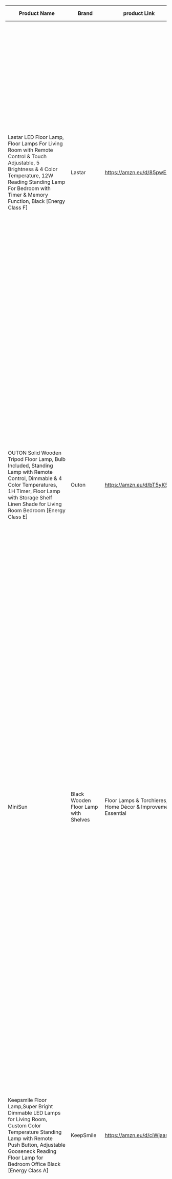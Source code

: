 | Product Name                                                                                                                                                                                                              | Brand        | product Link              | Product Description                                                                                                                                                                                                                                                                                                                                                                                                                                                                                                                                                                                                                                                                       | Picture Link                                                  |   |   |   |   |   |
|---------------------------------------------------------------------------------------------------------------------------------------------------------------------------------------------------------------------------|--------------|---------------------------|-------------------------------------------------------------------------------------------------------------------------------------------------------------------------------------------------------------------------------------------------------------------------------------------------------------------------------------------------------------------------------------------------------------------------------------------------------------------------------------------------------------------------------------------------------------------------------------------------------------------------------------------------------------------------------------------|---------------------------------------------------------------|---|---|---|---|---|
| Lastar LED Floor Lamp, Floor Lamps For Living Room with Remote Control & Touch Adjustable, 5 Brightness & 4 Color Temperature, 12W Reading Standing Lamp For Bedroom with Timer & Memory Function, Black [Energy Class F] | Lastar       | https://amzn.eu/d/85pwEbH | Suitable Room<br>Perfect for living rooms, bedrooms, or home offices/studies.<br>The adjustable brightness and color temperature, along with the remote control, make it ideal for reading, working, or as ambient lighting in multifunctional spaces.<br>Lamp Style<br>Modern minimalist style with clean lines and a sleek, tech-inspired look.<br>It fits well with modern, Scandinavian, minimalist, or even light industrial interiors.<br>Recommended Color Scheme<br>Best suited for neutral tones like white, light gray, beige, or black.<br>It also complements monochrome or muted color palettes with a contemporary vibe.                                                    | https://pub-8f87ede57dbd4a4c8246897d5cbd8631.r2.dev/No.1.jpg  |   |   |   |   |   |
| OUTON Solid Wooden Tripod Floor Lamp, Bulb Included, Standing Lamp with Remote Control, Dimmable & 4 Color Temperatures, 1H Timer, Floor Lamp with Storage Shelf Linen Shade for Living Room Bedroom [Energy Class E]     | Outon        | https://amzn.eu/d/bT5yK5R | Suitable Room<br>Ideal for living rooms, bedrooms, or reading corners.<br>The warm linen shade and wooden tripod base create a cozy and inviting atmosphere, making it great for relaxation areas.<br>Lamp Style<br>Scandinavian and rustic modern style, featuring natural wooden elements and a soft fabric lampshade.<br>It blends well with minimalist, mid-century modern, or farmhouse-inspired interiors.<br>Recommended Color Scheme<br>Works beautifully with warm earthy tones like beige, cream, light brown, and soft gray.<br>It also complements natural wood furniture and neutral color palettes for a harmonious look.                                                   | https://pub-8f87ede57dbd4a4c8246897d5cbd8631.r2.dev/No.2.jpg  |   |   |   |   |   |
| MiniSun | Black Wooden Floor Lamp with Shelves | Floor Lamps & Torchieres, Home Décor & Improvement Essential | Includes 10W GLS Bulb [3000K Warm White]                                                                  | MiniSun      | https://amzn.eu/d/aENs2ZR | Suitable Room<br>Best for living rooms, bedrooms, or reading nooks where both lighting and small storage/display are needed.<br>The built-in shelves make it practical for placing books, decorative items, or plants, making it ideal for multifunctional cozy corners.<br>Lamp Style<br>Modern functional style with a touch of minimalist and contemporary design.<br>The black wooden frame and warm lighting add a sleek yet inviting vibe.<br>Recommended Color Scheme<br>Complements neutral and dark tones like charcoal gray, black, taupe, and deep brown, as well as warm earthy shades.<br>It also pairs well with interiors that mix modern and classic elements.            | https://pub-8f87ede57dbd4a4c8246897d5cbd8631.r2.dev/No.3.jpg  |   |   |   |   |   |
| Keepsmile Floor Lamp,Super Bright Dimmable LED Lamps for Living Room, Custom Color Temperature Standing Lamp with Remote Push Button, Adjustable Gooseneck Reading Floor Lamp for Bedroom Office Black [Energy Class A]   | KeepSmile    | https://amzn.eu/d/ciWjaan | Suitable Room<br>Perfect for living rooms, bedrooms, or home offices where bright, adjustable lighting is needed.<br>The flexible gooseneck design makes it ideal for reading, working, or crafting, providing targeted illumination.<br>Lamp Style<br>Modern and functional style, emphasizing practicality with a sleek and minimalistic design.<br>Its clean lines and remote control operation make it great for tech-friendly and contemporary spaces.<br>Recommended Color Scheme<br>Best suited for modern interiors with neutral shades like white, gray, or black.<br>It also fits well in minimalist spaces with metallic or monochrome accents.                                | https://pub-8f87ede57dbd4a4c8246897d5cbd8631.r2.dev/No.4.jpg  |   |   |   |   |   |
| EDISHINE Floor Lamp, Standing Lamp with Wrinkled Linen Lampshade, Floor Lamps for Living Room, Bedroom, 165cm, E27 Socket(9W LED Dimmable Bulb Included), Magnetic Remote Control, Black [Energy Class F]                 | Edishine     | https://amzn.eu/d/c5dYVkj | Suitable Room<br>Ideal for living rooms, bedrooms, or reading corners, creating a warm and soft ambient light.<br>Its fabric shade diffuses light gently, making it perfect for relaxation areas.<br>Lamp Style<br>Modern classic with a touch of Japanese and Scandinavian influence, thanks to the wrinkled linen texture and slim design.<br>It adds an elegant yet cozy aesthetic to any space.<br>Recommended Color Scheme<br>Works well with light and warm tones such as beige, cream, soft white, or natural wood finishes.<br>Also complements minimalist interiors with subtle textures.                                                                                        | https://pub-8f87ede57dbd4a4c8246897d5cbd8631.r2.dev/No.5.jpg  |   |   |   |   |   |
| Floor Lamp, Industrial Floor Lamps Corner Lamp Rustic Farmhouse Standing Lamp, Adjustable Metal Heads Indoor Task Lighting Reading Floor Lamps for Living Room, Bedroom, E27 Socket (Black) [Energy Class E]              | LAISU        | https://amzn.eu/d/igsoMTr | Suitable Room<br>Great for living rooms, bedrooms, or study areas, especially where targeted lighting is needed.<br>Its adjustable metal shade makes it perfect for reading or task lighting in cozy corners.<br>Lamp Style<br>Industrial and rustic farmhouse style, featuring matte black metal, brass accents, and a functional silhouette.<br>Combines vintage charm with utilitarian design.<br>Recommended Color Scheme<br>Pairs well with dark neutrals like black, charcoal, or navy, as well as earthy tones like olive green, warm browns, or muted grays.<br>Works beautifully in interiors with leather, wood, or exposed brick elements.                                     | https://pub-8f87ede57dbd4a4c8246897d5cbd8631.r2.dev/No.6.jpg  |   |   |   |   |   |
| Aooshine Floor Lamps for Living Room, 64"" Modern Floor Lamp with Remote Control and Stepless Dimmable Colors Temperature & Brightness, Standing Lamps for Living Room Bedroom Office(9W Bulb Included) [Energy Class F]  | Aooshine     | https://amzn.eu/d/8IY9142 | Suitable Room<br>Ideal for living rooms, bedrooms, or offices, especially where soft ambient lighting is needed.<br>The remote-controlled stepless dimming makes it perfect for creating different moods, from bright task lighting to cozy evening light.<br>Lamp Style<br>Modern minimalist style with a sleek rectangular fabric shade and clean lines.<br>Its design balances contemporary simplicity with a soft, welcoming glow.<br>Recommended Color Scheme<br>Complements neutral and light color palettes like beige, soft gray, cream, and white, as well as modern interiors with subtle contrasts like black or dark wood accents.                                            | https://pub-8f87ede57dbd4a4c8246897d5cbd8631.r2.dev/No.7.jpg  |   |   |   |   |   |
| Govee LED Floor Lamp, RGBIC Modern Corner Lamp, Smart Standing Lamp with 61 Scene Modes,Music Sync, Black Corner Floor Lamp for Living Room, Bedroom [Energy Class G]                                                     | Govee        | https://amzn.eu/d/0Z6EfOP | Suitable Room<br>Perfect for living rooms, gaming rooms, bedrooms, or entertainment spaces.<br>The smart RGBIC lighting with music sync and scene modes creates a dynamic and immersive atmosphere, great for parties, relaxation, or movie nights.<br>Lamp Style<br>Futuristic modern tech style, combining minimal design with vibrant, customizable lighting effects.<br>It’s ideal for contemporary smart homes and tech-savvy interiors.<br>Recommended Color Scheme<br>Works best in minimalist or monochrome rooms (white, black, or gray) to let the colorful lights stand out.<br>It also pairs well with modern gaming or media setups with LED accents.                        | https://pub-8f87ede57dbd4a4c8246897d5cbd8631.r2.dev/No.8.jpg  |   |   |   |   |   |
| DINGLILIGHTING Iron led Floor Lamp 3000k Warm White Floor Light,Eye Protection led Reading Standing Lamp for Living Room, Bedroom, Bedside,Office, Study,Modern Pole Light with E27 Bulb, Beige [Energy Class A]          | Dinglighting | https://amzn.eu/d/3Yj3kQF | Suitable Room<br>Ideal for living rooms, bedrooms, home offices, or reading corners.<br>The warm 3000K light provides soft, eye-friendly illumination, perfect for relaxing or reading.<br>Lamp Style<br>Modern minimalist style with a subtle curved pole and a classic fabric lampshade.<br>It balances functionality with a cozy, welcoming appearance.<br>Recommended Color Scheme<br>Complements neutral palettes such as beige, cream, taupe, and soft gray.<br>Works well with both contemporary and slightly traditional interiors.<br>                                                                                                                                           | https://pub-8f87ede57dbd4a4c8246897d5cbd8631.r2.dev/No.9.jpg  |   |   |   |   |   |
| Lighting Collection Modern and Sleek 1 Light Rotary Arch Floor Lamp with Adjustable Dome Shaped Shade, Chrome                                                                                                             | Lady house   | https://amzn.eu/d/3LCyNYe | Suitable Room<br>Perfect for living rooms, dining areas, or open-plan spaces, especially next to sofas or lounge chairs.<br>The arching design makes it ideal for creating overhead lighting without ceiling fixtures.<br>Lamp Style<br>Modern contemporary style with a sleek chrome finish and a minimalist adjustable dome shade.<br>It adds a sophisticated, slightly futuristic touch to interiors.<br>Recommended Color Scheme<br>Complements cool-toned palettes like white, gray, black, and metallics.<br>Works beautifully in modern, industrial, or minimalist interiors with glass, marble, or metal accents.                                                                 | https://pub-8f87ede57dbd4a4c8246897d5cbd8631.r2.dev/No.10.jpg |   |   |   |   |   |
| LEPOWER Floor Lamp, 9W LED Standing Lamp with 5W Adjustable Reading Lights, Modern Bright Floor Lamp with Replaceable 3000K Energy-Saving LED lights, Black Floor Lamps for Living Room, Bedroom, Office [Energy Class F] | LEPOWER      | https://amzn.eu/d/6aoLpQb | Suitable Room<br>Ideal for living rooms, bedrooms, or home offices where both ambient and task lighting are needed.<br>The main lamp provides general illumination, while the adjustable side lights are perfect for reading or focused work.<br>Lamp Style<br>Modern practical style with a multi-head design for versatility.<br>Combines functionality with a simple, contemporary look.<br>Recommended Color Scheme<br>Complements neutral interiors with black, gray, white, or beige tones.<br>Works well in modern or transitional spaces that value both form and function.                                                                                                       | https://pub-8f87ede57dbd4a4c8246897d5cbd8631.r2.dev/No.11.jpg |   |   |   |   |   |
| Arc Floor Lamp for Living Room, 25W Dimmable Standing Lamp with Remote Control, 3000K~6000K, Modern LED Floor Light, Bright Floor Reading Lamps for Bedroom, Office, Chair, Black 170CM [Energy Class E]                  | Aanyhoh      | https://amzn.eu/d/6rCYZP5 | Suitable Room<br>Perfect for living rooms, bedrooms, or offices, especially next to sofas, reading chairs, or workspaces.<br>The wide arc design allows overhead lighting without ceiling fixtures, creating a soft yet bright illumination.<br>Lamp Style<br>Modern contemporary style with a minimalist curved silhouette and sleek LED lighting.<br>It adds an elegant, futuristic touch to modern interiors.<br>Recommended Color Scheme<br>Complements neutral or cool-toned spaces like gray, black, white, and metallic finishes.<br>Works beautifully in modern, minimalist, or high-tech interiors with clean lines.                                                             | https://pub-8f87ede57dbd4a4c8246897d5cbd8631.r2.dev/No.12.jpg |   |   |   |   |   |
| HOMCOM 3-Light Floor Lamp, 170cm Industrial Dimmable Standing Lamp with Steel Wire Cage Lampshades for Living Room, Bedroom, Dining Room, Study, Black [Energy Class A]                                                   | Homcom       | https://amzn.eu/d/a9ce2sO | Suitable Room<br>Best for living rooms, bedrooms, dining areas, or home offices where a warm, ambient industrial vibe is desired.<br>The multi-light design provides layered lighting, perfect for cozy corners or open spaces.<br>Lamp Style<br>Industrial vintage style with black steel wire cage lampshades and an exposed bulb look.<br>It adds a rustic yet modern character to lofts, urban, or farmhouse-inspired interiors.<br>Recommended Color Scheme<br>Complements dark tones like black, charcoal, deep brown, and metallic finishes.<br>Works beautifully with wood, leather, and exposed brick textures for an industrial aesthetic.                                      | https://pub-8f87ede57dbd4a4c8246897d5cbd8631.r2.dev/No.13.jpg |   |   |   |   |   |
| TACAHE Minimalist Corner Floor Lamp - 2700K-6500K Dimmable LED Night Light - Modern Standing Mood Lamp with Remote Control for Living Room, Bedroom - 57"" 12W - Black [Energy Class F]                                   | Tacahe       | https://amzn.eu/d/8uObf1H | Suitable Room<br>Perfect for living rooms, bedrooms, or entertainment areas, especially for mood or accent lighting.<br>Works well in corners to create a soft, ambient glow without taking up much space.<br>Lamp Style<br>Minimalist modern style with a sleek, ultra-slim design.<br>Ideal for contemporary, Scandinavian, or high-tech interiors that value clean lines and subtle lighting effects.<br>Recommended Color Scheme<br>Complements neutral and warm tones like beige, cream, taupe, and wood finishes, as well as dark minimalist palettes.<br>Works beautifully with simple, uncluttered spaces where the light itself becomes a design feature.                        | https://pub-8f87ede57dbd4a4c8246897d5cbd8631.r2.dev/No.14.jpg |   |   |   |   |   |
| Depuley Gold LED Floor Lamp with Frosted Glass Globe, 3000K Warm White, Modern Tall Pole Standing Light with E27 Holder, Reading Floor Lamps for Living Room Bedroom Office (Bulb Included) [Energy Class A]              | Depuley      | https://amzn.eu/d/7rc5A75 | Suitable Room<br>Perfect for living rooms, bedrooms, or stylish home offices, adding a touch of elegance and soft ambient light.<br>The frosted glass globe diffuses warm 3000K light, ideal for cozy reading or relaxing atmospheres.<br>Lamp Style<br>Modern luxury style with a gold finish and frosted globe design.<br>It has a subtle Art Deco influence, bringing a chic, sophisticated vibe to any space.<br>Recommended Color Scheme<br>Complements rich tones like navy blue, emerald green, or deep charcoal, as well as warm neutrals like beige, cream, and gold accents.<br>Works beautifully in modern, mid-century, or glam-inspired interiors.                           | https://pub-8f87ede57dbd4a4c8246897d5cbd8631.r2.dev/No.15.jpg |   |   |   |   |   |
| GyroVu Torchiere Floor Lamp for Living Room, LED Standing Reading Light for Bedroom with Glass Shade for Living Room Corner Bedroom Home Office,Bulbs Included (Red Brown,Glass 1 Head) [Energy Class A]                  | GyroVu       | https://amzn.eu/d/irAB5cj | Suitable Room<br>Ideal for living rooms, bedrooms, home offices, or reading corners.<br>The upward-facing glass shade provides soft ambient lighting that brightens the whole room without being harsh.<br>Lamp Style<br>Traditional classic style with an ornate metal design and frosted glass shade.<br>Adds a touch of elegance and vintage charm, blending well with timeless interiors.<br>Recommended Color Scheme<br>Complements warm earthy tones like beige, tan, cream, and rich wood finishes, as well as deep colors like burgundy or olive green.<br>Works beautifully in classic, rustic, or transitional décor styles.                                                    | https://pub-8f87ede57dbd4a4c8246897d5cbd8631.r2.dev/No.16.jpg |   |   |   |   |   |
| Depuley 2 Head Parent and Child Floor Reading Lamp, 3000k Gold Iron Standard Lamp Light, Eye-Care Floor Lights for Living Rooms, Bedrooms, Office, Modern Pole Light with 2* LED E27 Bulbs [Energy Class A]               | Depuley      | https://amzn.eu/d/6X4Lmod | Suitable Room<br>Perfect for living rooms, bedrooms, or reading corners, offering both ambient lighting (top lamp) and focused task lighting (side reading lamp).<br>Great for cozy spaces where multiple lighting needs are combined in one fixture.<br>Lamp Style<br>Modern classic style with a warm gold finish and a fabric lampshade for a soft, inviting look.<br>Balances elegance and functionality, fitting well in contemporary and transitional interiors.<br>Recommended Color Scheme<br>Complements warm tones like beige, cream, taupe, and gold accents, as well as natural wood finishes.<br>Works beautifully in modern, mid-century, or slightly traditional spaces.   | https://pub-8f87ede57dbd4a4c8246897d5cbd8631.r2.dev/No.17.jpg |   |   |   |   |   |
| Floor lamp, Osasy Vintage Arc Floor Lamp,Retro Floor Lamps in Black-Golden,Adjustable lampshade, 1x E27 max. 60 Watt,165 cm Floor lamp Metal,for Reading, Living Room, Lounges                                            | Osay         | https://amzn.eu/d/7L4Sh5B | Suitable Room<br>Perfect for living rooms, lounges, or reading areas, especially near sofas or accent chairs.<br>The adjustable arc design provides focused lighting while adding a decorative statement.<br>Lamp Style<br>Vintage retro-industrial style with a black metal exterior and a warm golden interior for a sophisticated contrast.<br>Adds a chic, slightly luxurious touch with an industrial edge.<br>Recommended Color Scheme<br>Complements dark and rich tones like black, charcoal, deep brown, or jewel tones, as well as warm neutrals like beige and gold accents.<br>Works beautifully in industrial, vintage, or modern eclectic interiors.                        | https://pub-8f87ede57dbd4a4c8246897d5cbd8631.r2.dev/No.18.jpg |   |   |   |   |   |
| Floor Lamp,Floor Lamps for Living Room, Black Standing Lamp with Fabric Lampshade,3 Colors Temperature,Adjustable Height Modern Standing Lamps for Bedroom Office(9W Bulb Included) [Energy Class E]                      | Qingmiao     | https://amzn.eu/d/7BfNErM | Suitable Room<br>Ideal for living rooms, bedrooms, or home offices, providing soft ambient lighting with adjustable color temperatures.<br>The simple and versatile design makes it perfect for a cozy reading nook or a minimalist workspace.<br>Lamp Style<br>Modern minimalist style with a classic fabric lampshade for a warm, timeless look.<br>Combines functionality with understated elegance, fitting seamlessly into various décor themes.<br>Recommended Color Scheme<br>Complements neutral tones like beige, cream, soft gray, and black, as well as natural wood finishes.<br>Works well in contemporary, transitional, or slightly traditional interiors.                 | https://pub-8f87ede57dbd4a4c8246897d5cbd8631.r2.dev/No.19.jpg |   |   |   |   |   |
| EDISHINE LED Floor Lamps with Shelves, 4 Layers Wood Dimmable Standing Lamp, 360° Rotatable Poles, Corner Floor Lamps for Living Room Bedroom Office, Black [Energy Class F]                                              | Edishine     | https://amzn.eu/d/5n0Pv2w | Suitable Room<br>Perfect for living rooms, bedrooms, or home offices, especially for corners that need both lighting and extra storage or display space.<br>Ideal for showcasing decorative items like plants, books, or small accessories while providing soft ambient lighting.<br>Lamp Style<br>Modern multifunctional style with a sleek black frame and wooden shelves.<br>Combines practicality with minimalist design, making it great for small spaces.<br>Recommended Color Scheme<br>Complements neutral tones like beige, white, light gray, and natural wood, as well as modern black accents.<br>Works beautifully in contemporary, Scandinavian, or transitional interiors. | https://pub-8f87ede57dbd4a4c8246897d5cbd8631.r2.dev/No.20.jpg |   |   |   |   |   |
|                                                                                                                                                                                                                           |              |                           |                                                                                                                                                                                                                                                                                                                                                                                                                                                                                                                                                                                                                                                                                           |                                                               |   |   |   |   |   |
|                                                                                                                                                                                                                           |              |                           |                                                                                                                                                                                                                                                                                                                                                                                                                                                                                                                                                                                                                                                                                           |                                                               |   |   |   |   |   |
|                                                                                                                                                                                                                           |              |                           |                                                                                                                                                                                                                                                                                                                                                                                                                                                                                                                                                                                                                                                                                           |                                                               |   |   |   |   |   |
|                                                                                                                                                                                                                           |              |                           |                                                                                                                                                                                                                                                                                                                                                                                                                                                                                                                                                                                                                                                                                           |                                                               |   |   |   |   |   |
|                                                                                                                                                                                                                           |              |                           |                                                                                                                                                                                                                                                                                                                                                                                                                                                                                                                                                                                                                                                                                           |                                                               |   |   |   |   |   |
|                                                                                                                                                                                                                           |              |                           |                                                                                                                                                                                                                                                                                                                                                                                                                                                                                                                                                                                                                                                                                           |                                                               |   |   |   |   |   |
|                                                                                                                                                                                                                           |              |                           |                                                                                                                                                                                                                                                                                                                                                                                                                                                                                                                                                                                                                                                                                           |                                                               |   |   |   |   |   |
|                                                                                                                                                                                                                           |              |                           |                                                                                                                                                                                                                                                                                                                                                                                                                                                                                                                                                                                                                                                                                           |                                                               |   |   |   |   |   |
|                                                                                                                                                                                                                           |              |                           |                                                                                                                                                                                                                                                                                                                                                                                                                                                                                                                                                                                                                                                                                           |                                                               |   |   |   |   |   |
|                                                                                                                                                                                                                           |              |                           |                                                                                                                                                                                                                                                                                                                                                                                                                                                                                                                                                                                                                                                                                           |                                                               |   |   |   |   |   |
|                                                                                                                                                                                                                           |              |                           |                                                                                                                                                                                                                                                                                                                                                                                                                                                                                                                                                                                                                                                                                           |                                                               |   |   |   |   |   |
|                                                                                                                                                                                                                           |              |                           |                                                                                                                                                                                                                                                                                                                                                                                                                                                                                                                                                                                                                                                                                           |                                                               |   |   |   |   |   |
|                                                                                                                                                                                                                           |              |                           |                                                                                                                                                                                                                                                                                                                                                                                                                                                                                                                                                                                                                                                                                           |                                                               |   |   |   |   |   |
|                                                                                                                                                                                                                           |              |                           |                                                                                                                                                                                                                                                                                                                                                                                                                                                                                                                                                                                                                                                                                           |                                                               |   |   |   |   |   |
|                                                                                                                                                                                                                           |              |                           |                                                                                                                                                                                                                                                                                                                                                                                                                                                                                                                                                                                                                                                                                           |                                                               |   |   |   |   |   |
|                                                                                                                                                                                                                           |              |                           |                                                                                                                                                                                                                                                                                                                                                                                                                                                                                                                                                                                                                                                                                           |                                                               |   |   |   |   |   |
|                                                                                                                                                                                                                           |              |                           |                                                                                                                                                                                                                                                                                                                                                                                                                                                                                                                                                                                                                                                                                           |                                                               |   |   |   |   |   |
|                                                                                                                                                                                                                           |              |                           |                                                                                                                                                                                                                                                                                                                                                                                                                                                                                                                                                                                                                                                                                           |                                                               |   |   |   |   |   |
|                                                                                                                                                                                                                           |              |                           |                                                                                                                                                                                                                                                                                                                                                                                                                                                                                                                                                                                                                                                                                           |                                                               |   |   |   |   |   |
|                                                                                                                                                                                                                           |              |                           |                                                                                                                                                                                                                                                                                                                                                                                                                                                                                                                                                                                                                                                                                           |                                                               |   |   |   |   |   |
|                                                                                                                                                                                                                           |              |                           |                                                                                                                                                                                                                                                                                                                                                                                                                                                                                                                                                                                                                                                                                           |                                                               |   |   |   |   |   |
|                                                                                                                                                                                                                           |              |                           |                                                                                                                                                                                                                                                                                                                                                                                                                                                                                                                                                                                                                                                                                           |                                                               |   |   |   |   |   |
|                                                                                                                                                                                                                           |              |                           |                                                                                                                                                                                                                                                                                                                                                                                                                                                                                                                                                                                                                                                                                           |                                                               |   |   |   |   |   |
|                                                                                                                                                                                                                           |              |                           |                                                                                                                                                                                                                                                                                                                                                                                                                                                                                                                                                                                                                                                                                           |                                                               |   |   |   |   |   |
|                                                                                                                                                                                                                           |              |                           |                                                                                                                                                                                                                                                                                                                                                                                                                                                                                                                                                                                                                                                                                           |                                                               |   |   |   |   |   |
|                                                                                                                                                                                                                           |              |                           |                                                                                                                                                                                                                                                                                                                                                                                                                                                                                                                                                                                                                                                                                           |                                                               |   |   |   |   |   |
|                                                                                                                                                                                                                           |              |                           |                                                                                                                                                                                                                                                                                                                                                                                                                                                                                                                                                                                                                                                                                           |                                                               |   |   |   |   |   |
|                                                                                                                                                                                                                           |              |                           |                                                                                                                                                                                                                                                                                                                                                                                                                                                                                                                                                                                                                                                                                           |                                                               |   |   |   |   |   |
|                                                                                                                                                                                                                           |              |                           |                                                                                                                                                                                                                                                                                                                                                                                                                                                                                                                                                                                                                                                                                           |                                                               |   |   |   |   |   |
|                                                                                                                                                                                                                           |              |                           |                                                                                                                                                                                                                                                                                                                                                                                                                                                                                                                                                                                                                                                                                           |                                                               |   |   |   |   |   |
|                                                                                                                                                                                                                           |              |                           |                                                                                                                                                                                                                                                                                                                                                                                                                                                                                                                                                                                                                                                                                           |                                                               |   |   |   |   |   |
|                                                                                                                                                                                                                           |              |                           |                                                                                                                                                                                                                                                                                                                                                                                                                                                                                                                                                                                                                                                                                           |                                                               |   |   |   |   |   |
|                                                                                                                                                                                                                           |              |                           |                                                                                                                                                                                                                                                                                                                                                                                                                                                                                                                                                                                                                                                                                           |                                                               |   |   |   |   |   |
